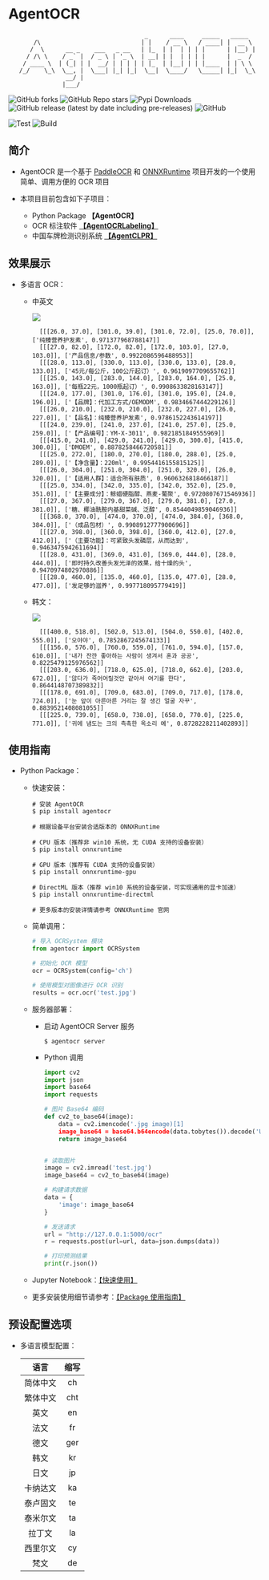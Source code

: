 # AgentOCR


```
                                      _      ____     _____   _____  
       /\                            | |    / __ \   / ____| |  __ \ 
      /  \      __ _    ___   _ __   | |_  | |  | | | |      | |__) |
     / /\ \    / _` |  / _ \ | '_ \  | __| | |  | | | |      |  _  / 
    / ____ \  | (_| | |  __/ | | | | | |_  | |__| | | |____  | | \ \ 
   /_/    \_\  \__, |  \___| |_| |_|  \__|  \____/   \_____| |_|  \_\
                __/ |                                                
               |___/                                                                                              
```

![GitHub forks](https://img.shields.io/github/forks/AgentMaker/AgentOCR)
![GitHub Repo stars](https://img.shields.io/github/stars/AgentMaker/AgentOCR)
![Pypi Downloads](https://pepy.tech/badge/agentocr)
![GitHub release (latest by date including pre-releases)](https://img.shields.io/github/v/release/AgentMaker/AgentOCR?include_prereleases)
![GitHub](https://img.shields.io/github/license/AgentMaker/AgentOCR)  

![Test](https://github.com/AgentMaker/AgentOCR/actions/workflows/test.yml/badge.svg?branch=main)
![Build](https://github.com/AgentMaker/AgentOCR/actions/workflows/build.yml/badge.svg?branch=main)

## 简介
* AgentOCR 是一个基于 [PaddleOCR][PaddleOCR] 和 [ONNXRuntime][ONNXRuntime] 项目开发的一个使用简单、调用方便的 OCR 项目

* 本项目目前包含如下子项目：
    
    * Python Package **【AgentOCR】** 
    * OCR 标注软件 [**【AgentOCRLabeling】**](https://github.com/AgentMaker/AgentOCRLabeling)
    * 中国车牌检测识别系统 [**【AgentCLPR】**](https://github.com/AgentMaker/AgentCLPR)

[PaddleOCR]:https://github.com/PaddlePaddle/PaddleOCR
[ONNXRuntime]:https://github.com/microsoft/onnxruntime

## 效果展示
* 多语言 OCR：
    * 中英文

        ![](https://ai-studio-static-online.cdn.bcebos.com/c4c758456cc74d9e997a72a25c47a3a57707b0664ed546819e4d5981ba765b13)

            [[[26.0, 37.0], [301.0, 39.0], [301.0, 72.0], [25.0, 70.0]], ['纯臻营养护发素', 0.971377968788147]]
            [[[27.0, 82.0], [172.0, 82.0], [172.0, 103.0], [27.0, 103.0]], ['产品信息/参数', 0.9922086596488953]]
            [[[28.0, 113.0], [330.0, 113.0], [330.0, 133.0], [28.0, 133.0]], ['45元/每公斤，100公斤起订）', 0.9619097709655762]]
            [[[25.0, 143.0], [283.0, 144.0], [283.0, 164.0], [25.0, 163.0]], ['每瓶22元，1000瓶起订）', 0.9908633828163147]]
            [[[24.0, 177.0], [301.0, 176.0], [301.0, 195.0], [24.0, 196.0]], ['【品牌】：代加工方式/OEMODM', 0.9834667444229126]]
            [[[26.0, 210.0], [232.0, 210.0], [232.0, 227.0], [26.0, 227.0]], ['【品名】：纯臻营养护发素', 0.9786152243614197]]
            [[[24.0, 239.0], [241.0, 237.0], [241.0, 257.0], [25.0, 259.0]], ['【产品编号】：YM-X-3011', 0.9821851849555969]]
            [[[415.0, 241.0], [429.0, 241.0], [429.0, 300.0], [415.0, 300.0]], ['DMOEM', 0.8878258466720581]]
            [[[25.0, 272.0], [180.0, 270.0], [180.0, 288.0], [25.0, 289.0]], ['【净含量】：220ml', 0.9954416155815125]]
            [[[26.0, 304.0], [251.0, 304.0], [251.0, 320.0], [26.0, 320.0]], ['【适用人群】：适合所有肤质', 0.9606326818466187]]
            [[[25.0, 334.0], [342.0, 335.0], [342.0, 352.0], [25.0, 351.0]], ['【主要成分】：鲸蜡硬脂醇、燕麦-葡聚', 0.9720807671546936]]
            [[[27.0, 367.0], [279.0, 367.0], [279.0, 381.0], [27.0, 381.0]], ['糖、椰油酰胺内基甜菜碱、泛醇', 0.8544049859046936]]
            [[[368.0, 370.0], [474.0, 370.0], [474.0, 384.0], [368.0, 384.0]], ['（成品包材）', 0.9908912777900696]]
            [[[27.0, 398.0], [360.0, 398.0], [360.0, 412.0], [27.0, 412.0]], ['（主要功能】：可紧致头发磷层，从而达到', 0.9463475942611694]]
            [[[28.0, 431.0], [369.0, 431.0], [369.0, 444.0], [28.0, 444.0]], ['即时持久改善头发光泽的效果，给十燥的头', 0.9470974802970886]]
            [[[28.0, 460.0], [135.0, 460.0], [135.0, 477.0], [28.0, 477.0]], ['发足够的滋养', 0.997718095779419]]

    * 韩文：

        ![](https://ai-studio-static-online.cdn.bcebos.com/d4f9dd815d024114bd4eee7dca03f7222c135073b01642f3866684b404b75d2a)

            [[[400.0, 518.0], [502.0, 513.0], [504.0, 550.0], [402.0, 555.0]], ['오야야', 0.7852867245674133]]
            [[[156.0, 576.0], [760.0, 559.0], [761.0, 594.0], [157.0, 610.0]], ['내가 잔깐 좋아하는 사람이 생겨서 혼과 공공', 0.8225479125976562]]
            [[[203.0, 636.0], [718.0, 625.0], [718.0, 662.0], [203.0, 672.0]], ['않다가 죽어어릴것안 같아서 여기를 한다', 0.8644148707389832]]
            [[[178.0, 691.0], [709.0, 683.0], [709.0, 717.0], [178.0, 724.0]], ['눈 앞이 아른아른 거리는 잘 생긴 얼굴 자꾸', 0.8839521408081055]]
            [[[225.0, 739.0], [658.0, 738.0], [658.0, 770.0], [225.0, 771.0]], ['귀에 냄도는 크의 측촉한 옥소리 예', 0.8728228211402893]]


## 使用指南
* Python Package：

    * 快速安装：

        ```shell
        # 安装 AgentOCR
        $ pip install agentocr 
        
        # 根据设备平台安装合适版本的 ONNXRuntime

        # CPU 版本（推荐非 win10 系统，无 CUDA 支持的设备安装）
        $ pip install onnxruntime

        # GPU 版本（推荐有 CUDA 支持的设备安装）
        $ pip install onnxruntime-gpu

        # DirectML 版本（推荐 win10 系统的设备安装，可实现通用的显卡加速）
        $ pip install onnxruntime-directml

        # 更多版本的安装详情请参考 ONNXRuntime 官网
        ```

    * 简单调用：

        ```python
        # 导入 OCRSystem 模块
        from agentocr import OCRSystem

        # 初始化 OCR 模型
        ocr = OCRSystem(config='ch')

        # 使用模型对图像进行 OCR 识别
        results = ocr.ocr('test.jpg')
        ```
    * 服务器部署：

        * 启动 AgentOCR Server 服务

            ```shell
            $ agentocr server
            ```

        * Python 调用

            ```python
            import cv2
            import json
            import base64
            import requests

            # 图片 Base64 编码
            def cv2_to_base64(image):
                data = cv2.imencode('.jpg image)[1]
                image_base64 = base64.b64encode(data.tobytes()).decode('UTF-8')
                return image_base64


            # 读取图片
            image = cv2.imread('test.jpg')
            image_base64 = cv2_to_base64(image)

            # 构建请求数据
            data = {
                'image': image_base64
            }

            # 发送请求
            url = "http://127.0.0.1:5000/ocr"
            r = requests.post(url=url, data=json.dumps(data))

            # 打印预测结果
            print(r.json())
            ```


    * Jupyter Notebook：[【快速使用】](examples/quick_start.ipynb)
    * 更多安装使用细节请参考：[【Package 使用指南】](docs/package_usage.md)

## 预设配置选项
* 多语言模型配置：

    | 语言 | 缩写 |
    |:-:|:-:|
    |简体中文|ch|
    |繁体中文|cht|
    |英文|en|
    |法文|fr|
    |德文|ger|
    |韩文|kr|
    |日文|jp|
    |卡纳达文|ka|
    |泰卢固文|te|
    |泰米尔文|ta|
    |拉丁文|la|
    |西里尔文|cy|
    |梵文|de|
